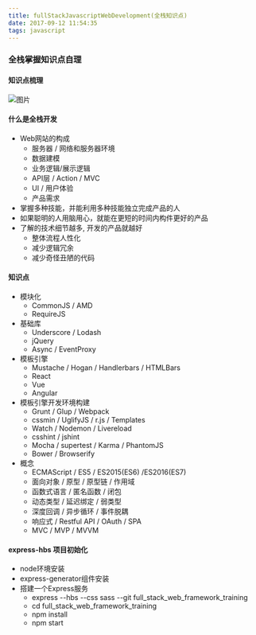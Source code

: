 ```yaml
---
title: fullStackJavascriptWebDevelopment(全栈知识点)
date: 2017-09-12 11:54:35
tags: javascript
---
```

### 全栈掌握知识点自理
#### 知识点梳理
![图片](http://static.zeroyh.cn/full-stack-1.jpg)

#### 什么是全栈开发
* Web网站的构成
    * 服务器 / 网络和服务器环境
    * 数据建模
    * 业务逻辑/展示逻辑
    * API层 / Action / MVC
    * UI / 用户体验
    * 产品需求
* 掌握多种技能，并能利用多种技能独立完成产品的人
* 如果聪明的人用脑用心，就能在更短的时间内构件更好的产品
* 了解的技术细节越多, 开发的产品就越好
    * 整体流程人性化
    * 减少逻辑冗余
    * 减少奇怪丑陋的代码

#### 知识点
* 模块化
    * CommonJS / AMD
    * RequireJS
* 基础库
    * Underscore / Lodash
    * jQuery
    * Async / EventProxy
* 模板引擎
    * Mustache / Hogan / Handlerbars / HTMLBars
    * React
    * Vue
    * Angular
* 模板引擎开发环境构建
    * Grunt / Glup / Webpack
    * cssmin / UglifyJS / r.js / Templates
    * Watch / Nodemon / Livereload
    * csshint  / jshint
    * Mocha / supertest / Karma / PhantomJS
    * Bower / Browserify
* 概念
    * ECMAScript / ES5 / ES2015(ES6) /ES2016(ES7)
    * 面向对象 / 原型 / 原型链 / 作用域
    * 函数式语言 / 匿名函数 / 闭包
    * 动态类型 / 延迟绑定 / 弱类型
    * 深度回调 / 异步循环 / 事件脱耦
    * 响应式 / Restful API / OAuth / SPA
    * MVC / MVP / MVVM

#### express-hbs 项目初始化
* node环境安装
* express-generator组件安装
* 搭建一个Express服务
    * express --hbs --css sass --git full_stack_web_framework_training
    * cd full_stack_web_framework_training
    * npm install
    * npm start






